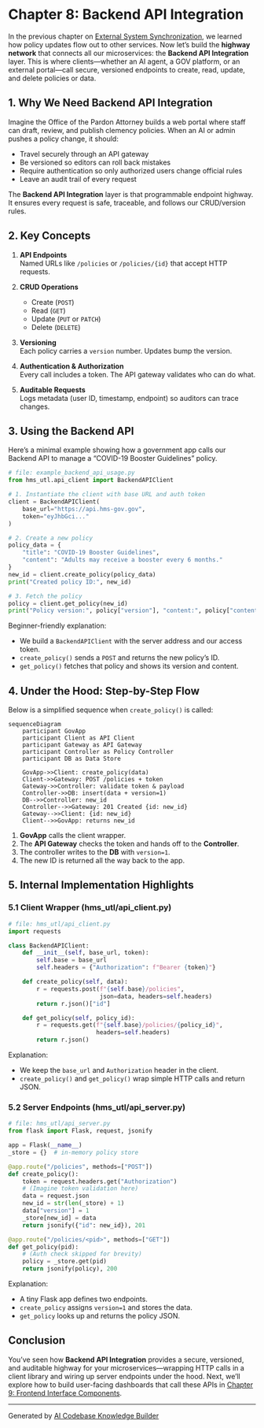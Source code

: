 # Chapter 8: Backend API Integration

In the previous chapter on [External System Synchronization](07_external_system_synchronization_.md), we learned how policy updates flow out to other services. Now let’s build the **highway network** that connects all our microservices: the **Backend API Integration** layer. This is where clients—whether an AI agent, a GOV platform, or an external portal—call secure, versioned endpoints to create, read, update, and delete policies or data.

## 1. Why We Need Backend API Integration

Imagine the Office of the Pardon Attorney builds a web portal where staff can draft, review, and publish clemency policies. When an AI or admin pushes a policy change, it should:

- Travel securely through an API gateway  
- Be versioned so editors can roll back mistakes  
- Require authentication so only authorized users change official rules  
- Leave an audit trail of every request  

The **Backend API Integration** layer is that programmable endpoint highway. It ensures every request is safe, traceable, and follows our CRUD/version rules.

## 2. Key Concepts

1. **API Endpoints**  
   Named URLs like `/policies` or `/policies/{id}` that accept HTTP requests.

2. **CRUD Operations**  
   - Create (`POST`)  
   - Read (`GET`)  
   - Update (`PUT` or `PATCH`)  
   - Delete (`DELETE`)

3. **Versioning**  
   Each policy carries a `version` number. Updates bump the version.

4. **Authentication & Authorization**  
   Every call includes a token. The API gateway validates who can do what.

5. **Auditable Requests**  
   Logs metadata (user ID, timestamp, endpoint) so auditors can trace changes.

## 3. Using the Backend API

Here’s a minimal example showing how a government app calls our Backend API to manage a “COVID-19 Booster Guidelines” policy.

```python
# file: example_backend_api_usage.py
from hms_utl.api_client import BackendAPIClient

# 1. Instantiate the client with base URL and auth token
client = BackendAPIClient(
    base_url="https://api.hms-gov.gov",
    token="eyJhbGci..."
)

# 2. Create a new policy
policy_data = {
    "title": "COVID-19 Booster Guidelines",
    "content": "Adults may receive a booster every 6 months."
}
new_id = client.create_policy(policy_data)
print("Created policy ID:", new_id)

# 3. Fetch the policy
policy = client.get_policy(new_id)
print("Policy version:", policy["version"], "content:", policy["content"])
```

Beginner-friendly explanation:  
- We build a `BackendAPIClient` with the server address and our access token.  
- `create_policy()` sends a `POST` and returns the new policy’s ID.  
- `get_policy()` fetches that policy and shows its version and content.

## 4. Under the Hood: Step-by-Step Flow

Below is a simplified sequence when `create_policy()` is called:

```mermaid
sequenceDiagram
    participant GovApp
    participant Client as API Client
    participant Gateway as API Gateway
    participant Controller as Policy Controller
    participant DB as Data Store

    GovApp->>Client: create_policy(data)
    Client->>Gateway: POST /policies + token
    Gateway->>Controller: validate token & payload
    Controller->>DB: insert(data + version=1)
    DB-->>Controller: new_id
    Controller-->>Gateway: 201 Created {id: new_id}
    Gateway-->>Client: {id: new_id}
    Client-->>GovApp: returns new_id
```

1. **GovApp** calls the client wrapper.  
2. The **API Gateway** checks the token and hands off to the **Controller**.  
3. The controller writes to the **DB** with `version=1`.  
4. The new ID is returned all the way back to the app.

## 5. Internal Implementation Highlights

### 5.1 Client Wrapper (hms_utl/api_client.py)

```python
# file: hms_utl/api_client.py
import requests

class BackendAPIClient:
    def __init__(self, base_url, token):
        self.base = base_url
        self.headers = {"Authorization": f"Bearer {token}"}

    def create_policy(self, data):
        r = requests.post(f"{self.base}/policies",
                          json=data, headers=self.headers)
        return r.json()["id"]

    def get_policy(self, policy_id):
        r = requests.get(f"{self.base}/policies/{policy_id}",
                         headers=self.headers)
        return r.json()
```

Explanation:  
- We keep the `base_url` and `Authorization` header in the client.  
- `create_policy()` and `get_policy()` wrap simple HTTP calls and return JSON.

### 5.2 Server Endpoints (hms_utl/api_server.py)

```python
# file: hms_utl/api_server.py
from flask import Flask, request, jsonify

app = Flask(__name__)
_store = {}  # in-memory policy store

@app.route("/policies", methods=["POST"])
def create_policy():
    token = request.headers.get("Authorization")
    # (Imagine token validation here)
    data = request.json
    new_id = str(len(_store) + 1)
    data["version"] = 1
    _store[new_id] = data
    return jsonify({"id": new_id}), 201

@app.route("/policies/<pid>", methods=["GET"])
def get_policy(pid):
    # (Auth check skipped for brevity)
    policy = _store.get(pid)
    return jsonify(policy), 200
```

Explanation:  
- A tiny Flask app defines two endpoints.  
- `create_policy` assigns `version=1` and stores the data.  
- `get_policy` looks up and returns the policy JSON.

## Conclusion

You’ve seen how **Backend API Integration** provides a secure, versioned, and auditable highway for your microservices—wrapping HTTP calls in a client library and wiring up server endpoints under the hood. Next, we’ll explore how to build user-facing dashboards that call these APIs in [Chapter 9: Frontend Interface Components](09_frontend_interface_components_.md).

---

Generated by [AI Codebase Knowledge Builder](https://github.com/The-Pocket/Tutorial-Codebase-Knowledge)